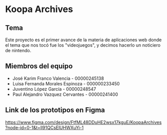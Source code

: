 # Koopa Archives

## Tema
Este proyecto es el primer avance de la materia de aplicaciones web donde el tema que nos tocó fue los "videojuegos", y decimos hacerlo un noticiero de nintendo.

## Miembros del equipo
- José Karim Franco Valencia - 00000245138
- Luisa Fernanda Morales Espinoza - 000000233450
- Juventino López García - 00000248547
- Paul Alejandro Vazquez Cervantes - 00000241400

## Link de los prototipos en Figma
https://www.figma.com/design/FtfML48DDuHE2wsx17kguE/KoopaArchives?node-id=0-1&t=ll91QCsElUHWXuYi-1
